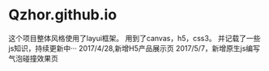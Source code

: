 # Qzhor.github.io

这个项目整体风格使用了layui框架。
用到了canvas，h5，css3。
并记载了一些js知识，持续更新中···
2017/4/28,新增H5产品展示页
2017/5/7，新增原生js编写气泡碰撞效果页
